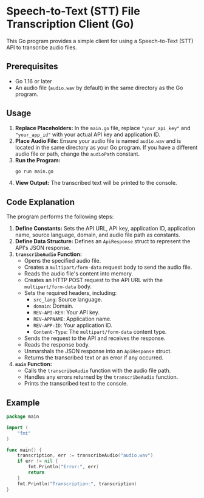 # Speech-to-Text (STT) File Transcription Client (Go)

This Go program provides a simple client for using a Speech-to-Text (STT) API to transcribe audio files.

## Prerequisites

* Go 1.16 or later
* An audio file (`audio.wav` by default) in the same directory as the Go program.

## Usage

1.  **Replace Placeholders:** In the `main.go` file, replace `"your_api_key"` and `"your_app_id"` with your actual API key and application ID.
2.  **Place Audio File:** Ensure your audio file is named `audio.wav` and is located in the same directory as your Go program. If you have a different audio file or path, change the `audioPath` constant.
3.  **Run the Program:**
    ```bash
    go run main.go
    ```
4.  **View Output:** The transcribed text will be printed to the console.

## Code Explanation

The program performs the following steps:

1.  **Define Constants:** Sets the API URL, API key, application ID, application name, source language, domain, and audio file path as constants.
2.  **Define Data Structure:** Defines an `ApiResponse` struct to represent the API's JSON response.
3.  **`transcribeAudio` Function:**
    * Opens the specified audio file.
    * Creates a `multipart/form-data` request body to send the audio file.
    * Reads the audio file's content into memory.
    * Creates an HTTP POST request to the API URL with the `multipart/form-data` body.
    * Sets the required headers, including:
        * `src_lang`: Source language.
        * `domain`: Domain.
        * `REV-API-KEY`: Your API key.
        * `REV-APPNAME`: Application name.
        * `REV-APP-ID`: Your application ID.
        * `Content-Type`: The `multipart/form-data` content type.
    * Sends the request to the API and receives the response.
    * Reads the response body.
    * Unmarshals the JSON response into an `ApiResponse` struct.
    * Returns the transcribed text or an error if any occurred.
4.  **`main` Function:**
    * Calls the `transcribeAudio` function with the audio file path.
    * Handles any errors returned by the `transcribeAudio` function.
    * Prints the transcribed text to the console.

## Example

```go
package main

import (
    "fmt"
)

func main() {
    transcription, err := transcribeAudio("audio.wav")
    if err != nil {
        fmt.Println("Error:", err)
        return
    }
    fmt.Println("Transcription:", transcription)
}
